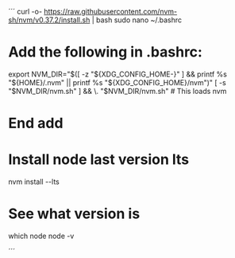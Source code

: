 ´´´
curl -o- https://raw.githubusercontent.com/nvm-sh/nvm/v0.37.2/install.sh | bash
sudo nano ~/.bashrc 
# Add the following in .bashrc:
export NVM_DIR="$([ -z "${XDG_CONFIG_HOME-}" ] && printf %s "${HOME}/.nvm" || printf %s "${XDG_CONFIG_HOME}/nvm")"
[ -s "$NVM_DIR/nvm.sh" ] && \. "$NVM_DIR/nvm.sh" # This loads nvm
# End add

# Install node last version lts
nvm install --lts
# See what version is
which node
node -v

´´´
